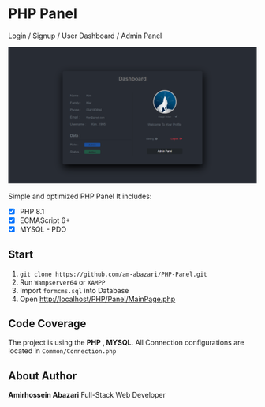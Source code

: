 # PHP Panel

Login / Signup / User Dashboard / Admin Panel


<img width="800" alt="React Musci Player Screenshot" src="./img.png"/>

Simple and optimized PHP Panel It includes: 

 
- [x] PHP 8.1
- [x] ECMAScript 6+
- [x] MYSQL - PDO

## Start

1. `git clone https://github.com/am-abazari/PHP-Panel.git`
2. Run `Wampserver64` or `XAMPP`
3. Import `formcms.sql` into Database
4. Open [http://localhost/PHP/Panel/MainPage.php](http://localhost/PHP/Panel/MainPage.php)

## Code Coverage

The project is using the <strong>PHP , MYSQL</strong>. All Connection configurations are located in `Common/Connection.php`

## About Author

<strong>Amirhossein Abazari</strong> Full-Stack Web Developer
